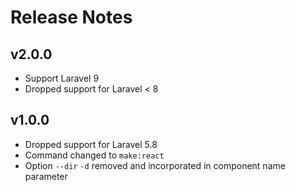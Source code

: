 # Release Notes

## v2.0.0
- Support Laravel 9
- Dropped support for Laravel < 8

## v1.0.0
- Dropped support for Laravel 5.8
- Command changed to `make:react`
- Option `--dir` `-d` removed and incorporated in component name parameter
